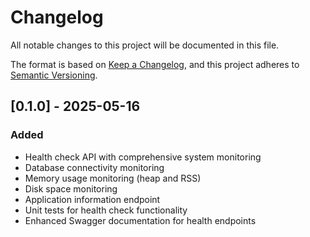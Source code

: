 # Changelog

All notable changes to this project will be documented in this file.

The format is based on [Keep a Changelog](https://keepachangelog.com/en/1.0.0/),
and this project adheres to [Semantic Versioning](https://semver.org/spec/v2.0.0.html).

## [0.1.0] - 2025-05-16
### Added
- Health check API with comprehensive system monitoring
- Database connectivity monitoring
- Memory usage monitoring (heap and RSS)
- Disk space monitoring
- Application information endpoint
- Unit tests for health check functionality
- Enhanced Swagger documentation for health endpoints
